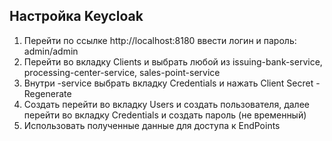 ## Настройка Keycloak

1. Перейти по ссылке http://localhost:8180 ввести логин и пароль: admin/admin
2. Перейти во вкладку Clients и выбрать любой из issuing-bank-service, processing-center-service, sales-point-service
3. Внутри -service выбрать вкладку Credentials и нажать Client Secret - Regenerate
4. Создать перейти во вкладку Users и создать пользователя, далее перейти во вкладку Credentials и создать пароль (не временный)
5. Использовать полученные данные для доступа к EndPoints